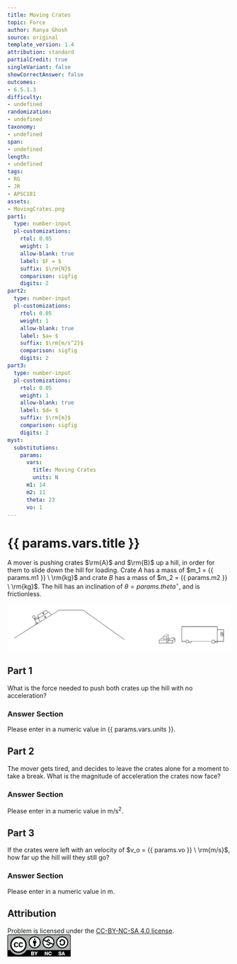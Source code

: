 ```yaml
---
title: Moving Crates
topic: Force
author: Ranya Ghosh
source: original
template_version: 1.4
attribution: standard
partialCredit: true
singleVariant: false
showCorrectAnswer: false
outcomes:
- 6.5.1.3
difficulty:
- undefined
randomization:
- undefined
taxonomy:
- undefined
span:
- undefined
length:
- undefined
tags:
- RG
- JR
- APSC181
assets:
- MovingCrates.png
part1:
  type: number-input
  pl-customizations:
    rtol: 0.05
    weight: 1
    allow-blank: true
    label: $F = $
    suffix: $\rm{N}$
    comparison: sigfig
    digits: 2
part2:
  type: number-input
  pl-customizations:
    rtol: 0.05
    weight: 1
    allow-blank: true
    label: $a= $
    suffix: $\rm{m/s^2}$
    comparison: sigfig
    digits: 2
part3:
  type: number-input
  pl-customizations:
    rtol: 0.05
    weight: 1
    allow-blank: true
    label: $d= $
    suffix: $\rm{m}$
    comparison: sigfig
    digits: 2
myst:
  substitutions:
    params:
      vars:
        title: Moving Crates
        units: N
      m1: 14
      m2: 11
      theta: 23
      vo: 1
---
```

# {{ params.vars.title }}
A mover is pushing crates $\rm{A}$ and $\rm{B}$ up a hill, in order for them to slide down the hill for loading. Crate $A$ has a mass of $m_1 = {{ params.m1 }} \ \rm{kg}$ and crate $B$ has a mass of $m_2 = {{ params.m2 }} \ \rm{kg}$. The hill has an inclination of $\theta = {{ params.theta }}^\circ$, and is frictionless.

<img src="MovingCrates.png" width=800>

## Part 1

What is the force needed to push both crates up the hill with no acceleration?

### Answer Section

Please enter in a numeric value in {{ params.vars.units }}.

## Part 2

The mover gets tired, and decides to leave the crates alone for a moment to take a break. What is the magnitude of acceleration the crates now face?

### Answer Section

Please enter in a numeric value in m/s$^2$.

## Part 3

If the crates were left with an velocity of $v_o = {{ params.vo }} \ \rm{m/s}$, how far up the hill will they still go?

### Answer Section

Please enter in a numeric value in m.

## Attribution

Problem is licensed under the [CC-BY-NC-SA 4.0 license](https://creativecommons.org/licenses/by-nc-sa/4.0/).<br> ![The Creative Commons 4.0 license requiring attribution-BY, non-commercial-NC, and share-alike-SA license.](https://raw.githubusercontent.com/firasm/bits/master/by-nc-sa.png)